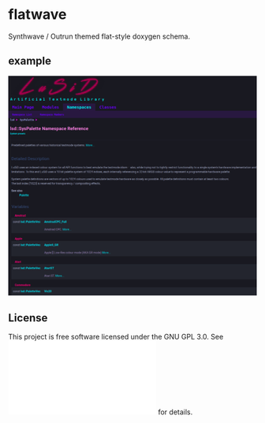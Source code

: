 # flatwave
Synthwave / Outrun themed flat-style doxygen schema.

## example
![Example image](/example.png)

## License
This project is free software licensed under the GNU GPL 3.0.
See ![LICENSE.md](/LICENSE.md) for details.